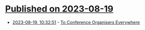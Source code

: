 # [Published on 2023-08-19](index.md)

* [2023-08-19, 10:32:51](https://lobste.rs/s/mhspgm/conference_organisers_everywhere) - [To Conference Organisers Everywhere](https://arunraghavan.net/2023/08/to-conference-organisers-everywhere/)
